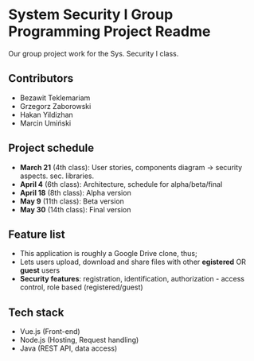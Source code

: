 # System Security I Group Programming Project Readme

Our group project work for the Sys. Security I class.

## Contributors

*  Bezawit Teklemariam
*  Grzegorz Zaborowski
*  Hakan Yildizhan
*  Marcin Umiński

## Project schedule

* **March 21** (4th class): User stories, components diagram -> security aspects. sec. libraries. 
* **April 4** (6th class): Architecture, schedule for alpha/beta/final
* **April 18** (8th class): Alpha version
* **May 9** (11th class): Beta version
* **May 30** (14th class): Final version

## Feature list

*  This application is roughly a Google Drive clone, thus;
*  Lets users upload, download and share files with other **egistered** OR **guest** users
*  **Security features**: registration, identification, authorization - access control, role based (registered/guest)

## Tech stack

*  Vue.js (Front-end)
*  Node.js (Hosting, Request handling)  
*  Java (REST API, data access)